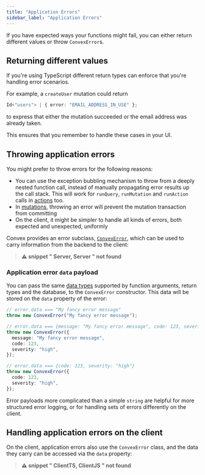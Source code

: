 ```yaml
---
title: "Application Errors"
sidebar_label: "Application Errors"
---
```





If you have expected ways your functions might fail, you can either return
different values or throw `ConvexError`s.

## Returning different values

If you're using TypeScript different return types can enforce that you're
handling error scenarios.

For example, a `createUser` mutation could return

```ts
Id<"users"> | { error: "EMAIL_ADDRESS_IN_USE" };
```

to express that either the mutation succeeded or the email address was already
taken.

This ensures that you remember to handle these cases in your UI.

## Throwing application errors

You might prefer to throw errors for the following reasons:

- You can use the exception bubbling mechanism to throw from a deeply nested
  function call, instead of manually propagating error results up the call
  stack. This will work for `runQuery`, `runMutation` and `runAction` calls in
  [actions](/functions/actions.mdx) too.
- In [mutations](/functions/mutation-functions.mdx), throwing an error will
  prevent the mutation transaction from committing
- On the client, it might be simpler to handle all kinds of errors, both
  expected and unexpected, uniformly

Convex provides an error subclass,
[`ConvexError`](/api/classes/values.ConvexError), which can be used to carry
information from the backend to the client:

> **⚠ snippet " Server, Server " not found**

### Application error `data` payload

You can pass the same [data types](/database/types.md) supported by function
arguments, return types and the database, to the `ConvexError` constructor. This
data will be stored on the `data` property of the error:

```ts
// error.data === "My fancy error message"
throw new ConvexError("My fancy error message");

// error.data === {message: "My fancy error message", code: 123, severity: "high"}
throw new ConvexError({
  message: "My fancy error message",
  code: 123,
  severity: "high",
});

// error.data === {code: 123, severity: "high"}
throw new ConvexError({
  code: 123,
  severity: "high",
});
```

Error payloads more complicated than a simple `string` are helpful for more
structured error logging, or for handling sets of errors differently on the
client.

## Handling application errors on the client

On the client, application errors also use the `ConvexError` class, and the data
they carry can be accessed via the `data` property:

> **⚠ snippet " ClientTS, ClientJS " not found**
